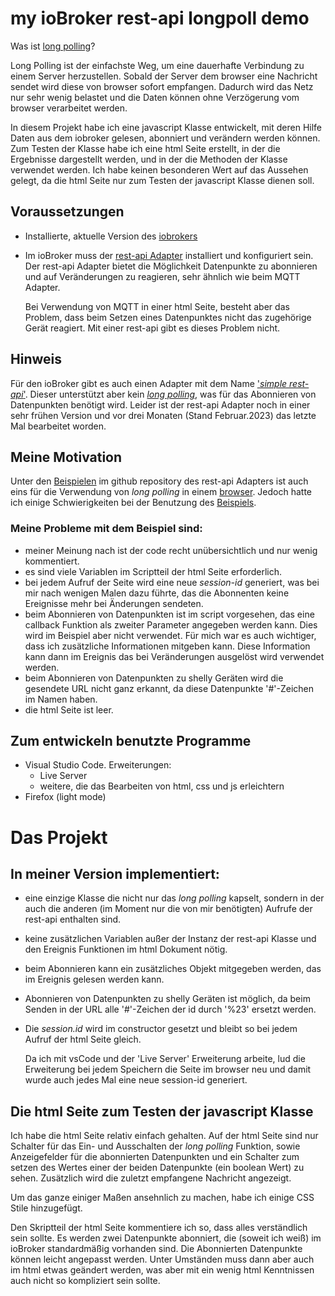 # my ioBroker rest-api longpoll demo

Was ist [long polling](https://javascript.info/long-polling)?

Long Polling ist der einfachste Weg, um eine dauerhafte Verbindung zu einem Server herzustellen. Sobald der Server dem browser eine Nachricht sendet wird diese von browser sofort empfangen. Dadurch wird das Netz nur sehr wenig belastet und die Daten können ohne Verzögerung vom browser verarbeitet werden.


In diesem Projekt habe ich eine javascript Klasse entwickelt, mit deren Hilfe Daten aus dem iobroker gelesen, abonniert und verändern werden können. Zum Testen der Klasse habe ich eine html Seite erstellt, in der die Ergebnisse dargestellt werden, und in der die Methoden der Klasse verwendet werden.
Ich habe keinen besonderen Wert auf das Aussehen gelegt, da die html Seite nur zum Testen der javascript Klasse dienen soll.


## Voraussetzungen
- Installierte, aktuelle Version des [iobrokers](https://www.iobroker.net/)
- Im ioBroker muss der [rest-api Adapter](https://github.com/ioBroker/ioBroker.rest-api) installiert und konfiguriert sein.
  Der rest-api Adapter bietet die Möglichkeit Datenpunkte zu abonnieren und auf Veränderungen zu reagieren, sehr ähnlich wie beim MQTT Adapter.

  Bei Verwendung von MQTT in einer html Seite, besteht aber das Problem, dass beim Setzen eines Datenpunktes nicht das zugehörige Gerät reagiert. Mit einer rest-api gibt es dieses Problem nicht.


## Hinweis
Für den ioBroker gibt es auch einen Adapter mit dem Name ['*simple rest-api*'](https://github.com/ioBroker/ioBroker.simple-api). Dieser unterstützt aber kein [*long polling*](https://javascript.info/long-polling), was für das Abonnieren von Datenpunkten benötigt wird.
  Leider ist der rest-api Adapter noch in einer sehr frühen Version und vor drei Monaten (Stand Februar.2023) das letzte Mal bearbeitet worden.


## Meine Motivation
Unter den [Beispielen](https://github.com/ioBroker/ioBroker.rest-api/tree/master/examples) im github repository des rest-api Adapters ist auch eins für die Verwendung von *long polling* in einem [browser](https://github.com/ioBroker/ioBroker.rest-api/blob/master/examples/demoBrowserClient.html). Jedoch hatte ich einige Schwierigkeiten bei der Benutzung des [Beispiels](https://github.com/ioBroker/ioBroker.rest-api/blob/master/examples/longPolling.js).

### Meine Probleme mit dem Beispiel sind:
- meiner Meinung nach ist der code recht unübersichtlich und nur wenig kommentiert.
- es sind viele Variablen im Scriptteil der html Seite erforderlich.
- bei jedem Aufruf der Seite wird eine neue *session-id* generiert, was bei mir nach wenigen Malen dazu führte, das die Abonnenten keine Ereignisse mehr bei Änderungen sendeten.
- beim Abonnieren von Datenpunkten ist im script vorgesehen, das eine callback Funktion als zweiter Parameter angegeben werden kann. Dies wird im Beispiel aber nicht verwendet. Für mich war es auch wichtiger, dass ich zusätzliche Informationen mitgeben kann. Diese Information kann dann im Ereignis das bei Veränderungen ausgelöst wird verwendet werden.
- beim Abonnieren von Datenpunkten zu shelly Geräten wird die gesendete URL nicht ganz erkannt, da diese Datenpunkte '#'-Zeichen im Namen haben.
- die html Seite ist leer.

## Zum entwickeln benutzte Programme
- Visual Studio Code. Erweiterungen:
  - Live Server
  - weitere, die das Bearbeiten von html, css und js erleichtern
- Firefox (light mode)

# Das Projekt

## In meiner Version implementiert:
- eine einzige Klasse die nicht nur das *long polling* kapselt, sondern in der auch die anderen (im Moment nur die von mir benötigten) Aufrufe der rest-api enthalten sind.
- keine zusätzlichen Variablen außer der Instanz der rest-api Klasse und den Ereignis Funktionen im html Dokument nötig.
- beim Abonnieren kann ein zusätzliches Objekt mitgegeben werden, das im Ereignis gelesen werden kann.
- Abonnieren von Datenpunkten zu shelly Geräten ist möglich, da beim Senden in der URL alle '#'-Zeichen der id durch '%23' ersetzt werden.
- Die *session.id* wird im constructor gesetzt und bleibt so bei jedem Aufruf der html Seite gleich.

  Da ich mit vsCode und der 'Live Server' Erweiterung arbeite, lud die Erweiterung bei jedem Speichern die Seite im browser neu und damit wurde auch jedes Mal eine neue session-id generiert.

## Die html Seite zum Testen der javascript Klasse
Ich habe die html Seite relativ einfach gehalten.
Auf der html Seite sind nur Schalter für das Ein- und Ausschalten der *long polling* Funktion, sowie Anzeigefelder für die abonnierten Datenpunkten und ein Schalter zum setzen des Wertes einer der beiden Datenpunkte (ein boolean Wert) zu sehen. Zusätzlich wird die zuletzt empfangene Nachricht angezeigt.

Um das ganze einiger Maßen ansehnlich zu machen, habe ich einige CSS Stile hinzugefügt.

Den Skriptteil der html Seite kommentiere ich so, dass alles verständlich sein sollte.
Es werden zwei Datenpunkte abonniert, die (soweit ich weiß) im ioBroker standardmäßig vorhanden sind.
Die Abonnierten Datenpunkte können leicht angepasst werden. Unter Umständen muss dann aber auch im html etwas geändert werden, was aber mit ein wenig html Kenntnissen auch nicht so kompliziert sein sollte.
